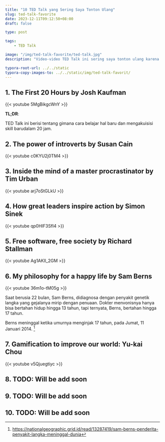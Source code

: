 ```yaml
---
title: "10 TED Talk yang Sering Saya Tonton Ulang"
slug: ted-talk-favorite
date: 2023-12-11T09:12:50+08:00
draft: false

type: post

tags:
    - TED Talk

image: "/img/ted-talk-favorite/ted-talk.jpg"
description: "Video-video TED Talk ini sering saya tonton ulang karena isinya menarik dan menginspirasi."

typora-root-url: ../../static
typora-copy-images-to: ../../static/img/ted-talk-favorit/
---
```


## 1. The First 20 Hours by Josh Kaufman

{{< youtube 5MgBikgcWnY >}}

**TL;DR**:

TED Talk ini berisi tentang gimana cara belajar hal baru 
dan mengakuisisi skill barudalam 20 jam.

## 2. The power of introverts by Susan Cain

{{< youtube c0KYU2j0TM4 >}}

## 3. Inside the mind of a master procrastinator by Tim Urban

{{< youtube arj7oStGLkU >}}

## 4. How great leaders inspire action by Simon Sinek

{{< youtube qp0HIF3SfI4  >}}

## 5. Free software, free society by Richard Stallman

{{< youtube Ag1AKIl_2GM >}}

## 6. My philosophy for a happy life by Sam Berns

{{< youtube 36m1o-tM05g >}}

Saat berusia 22 bulan, Sam Berns, didiagnosa dengan penyakit genetik langka yang gejalanya mirip dengan penuaan.
Dokter menvonisnya hanya bisa bertahan hidup hingga 13 tahun, tapi ternyata, Berns, bertahan hingga 17 tahun.

Berns meninggal ketika umurnya menginjak 17 tahun, pada Jumat, 11 Januari 2014. [^1]

[^1]: https://nationalgeographic.grid.id/read/13287419/sam-berns-penderita-penyakit-langka-meninggal-dunia


## 7. Gamification to improve our world: Yu-kai Chou

{{< youtube v5Qjuegtiyc >}}

## 8. TODO: Will be add soon
## 9. TODO: Will be add soon
## 10. TODO: Will be add soon